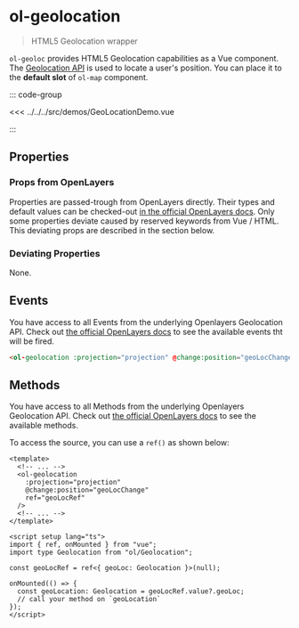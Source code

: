 # ol-geolocation

> HTML5 Geolocation wrapper

`ol-geoloc` provides HTML5 Geolocation capabilities as a Vue component.
The [Geolocation API](https://www.w3.org/TR/geolocation-API/) is used to locate
a user's position. You can place it to the **default slot** of `ol-map` component.

<script setup>
import GeoLocationDemo from "@demos/GeoLocationDemo.vue"
</script>

<ClientOnly>
<GeoLocationDemo />
</ClientOnly>

::: code-group

<<< ../../../src/demos/GeoLocationDemo.vue

:::

## Properties

### Props from OpenLayers

Properties are passed-trough from OpenLayers directly.
Their types and default values can be checked-out [in the official OpenLayers docs](https://openlayers.org/en/latest/apidoc/module-ol_Geolocation-Geolocation.html).
Only some properties deviate caused by reserved keywords from Vue / HTML.
This deviating props are described in the section below.

### Deviating Properties

None.

## Events

You have access to all Events from the underlying Openlayers Geolocation API.
Check out [the official OpenLayers docs](https://openlayers.org/en/latest/apidoc/module-ol_Geolocation-Geolocation.html) to see the available events tht will be fired.

```html
<ol-geolocation :projection="projection" @change:position="geoLocChange" />
```

## Methods

You have access to all Methods from the underlying Openlayers Geolocation API.
Check out [the official OpenLayers docs](https://openlayers.org/en/latest/apidoc/module-ol_Geolocation-Geolocation.html) to see the available methods.

To access the source, you can use a `ref()` as shown below:

```vue
<template>
  <!-- ... -->
  <ol-geolocation
    :projection="projection"
    @change:position="geoLocChange"
    ref="geoLocRef"
  />
  <!-- ... -->
</template>

<script setup lang="ts">
import { ref, onMounted } from "vue";
import type Geolocation from "ol/Geolocation";

const geoLocRef = ref<{ geoLoc: Geolocation }>(null);

onMounted(() => {
  const geoLocation: Geolocation = geoLocRef.value?.geoLoc;
  // call your method on `geoLocation`
});
</script>
```
